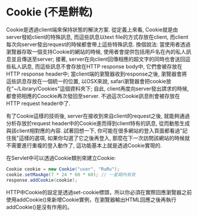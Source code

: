 # Cookie \(不是餅乾\)

Cookie是透過client端來保持狀態的解決方案. 從定義上來看, Cookie就是由server發給client的特殊訊息, 而這些訊息以text file的方式存放在client, 而client每次向server發出request的時候都會帶上這些特殊訊息. 換個說法: 當使用者透過瀏覽器存取一個支持Cookie的網站的時候, 使用者會提供包括用戶名在內的私人訊息並且傳送至server; 接著, server在向client回傳相應的超文字的同時也會送回這些私人訊息, 而這些訊息不會存放在HTTP response body中, 它們會被存放在HTTP response header中; 當client端的瀏覽器收到response之後, 瀏覽器會將這些訊息存放在一個統一的位置, 以OSX來說, safari瀏覽器會把cookie放在"~/Library/Cookies"這個資料夾下; 自此, client再度向server發出請求的時候, 都會把相應的Coockie再次發回至server. 不過這次Cookie訊息則會被存放在HTTP request header中了.

有了Cookie這樣的技術後, server在接收到來自client的request之後, 就能夠通過分析存放於request header中的Cookie進而得到client特有的訊息, 從而動態生成與該client相對應的內容. 試著回想一下, 你可能在很多網站的登入頁面都看過"記住我"這樣的選項, 如果你勾選了它之後再登入, 那麼在下一次訪問該網站的時候就不需要進行重複的登入動作了, 這功能基本上就是透過Cookie實現的.

在Servlet中可以透過Cookie類別來建立Cookie:

```java
Cookie cookie = new Cookie("user", "RuRu");
cookie.setMaxAge(7 * 24 * 60 * 60); // 一星期內有效
response.addCookie(cookie);
```

HTTP中Cookie的設定是透過set-cookie標頭，所以你必須在實際回應瀏覽器之前使用addCookie\(\)來新增Cookie實例，在瀏覽器輸出HTML回應之後再執行addCookie\(\)是沒有作用的。

